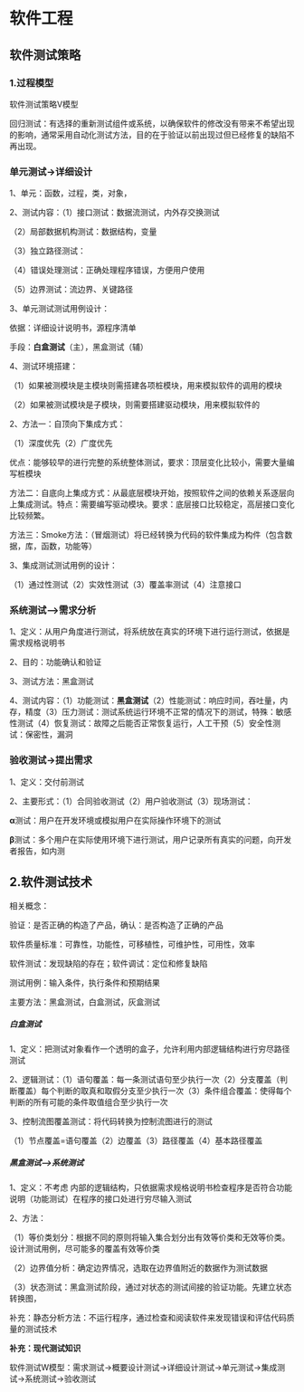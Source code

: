 # 软件工程

## 软件测试策略

### 1.过程模型

软件测试策略V模型

回归测试：有选择的重新测试组件或系统，以确保软件的修改没有带来不希望出现的影响，通常采用自动化测试方法，目的在于验证以前出现过但已经修复的缺陷不再出现。

### 单元测试->详细设计

1、单元：函数，过程，类，对象，  

2、测试内容：（1）接口测试：数据流测试，内外存交换测试  

（2）局部数据机构测试：数据结构，变量  

（3）独立路径测试：

（4）错误处理测试：正确处理程序错误，方便用户使用

（5）边界测试：流边界、关键路径

3、单元测试测试用例设计：

依据：详细设计说明书，源程序清单

手段：**白盒测试**（主），黑盒测试（辅）

4、测试环境搭建：

（1）如果被测模块是主模块则需搭建各项桩模块，用来模拟软件的调用的模块

（2）如果被测试模块是子模块，则需要搭建驱动模块，用来模拟软件的

2、方法一：自顶向下集成方式：

（1）深度优先（2）广度优先

 优点：能够较早的进行完整的系统整体测试，要求：顶层变化比较小，需要大量编写桩模块

  方法二：自底向上集成方式：从最底层模块开始，按照软件之间的依赖关系逐层向上集成测试。特点：需要编写驱动模块。要求：底层接口比较稳定，高层接口变化比较频繁。

  方法三：Smoke方法：（冒烟测试）将已经转换为代码的软件集成为构件（包含数据，库，函数，功能等）

3、集成测试测试用例的设计：

（1）通过性测试（2）实效性测试（3）覆盖率测试（4）注意接口

### 系统测试-->需求分析

1、定义：从用户角度进行测试，将系统放在真实的环境下进行运行测试，依据是需求规格说明书

2、目的：功能确认和验证

3、测试方法：黑盒测试

4、测试内容：（1）功能测试：**黑盒测试**（2）性能测试：响应时间，吞吐量，内存，精度（3）压力测试：测试系统运行环境不正常的情况下的测试，特殊：敏感性测试（4）恢复测试：故障之后能否正常恢复运行，人工干预（5）安全性测试：保密性，漏洞

### 验收测试->提出需求

1、定义：交付前测试

2、主要形式：（1）合同验收测试（2）用户验收测试（3）现场测试：

**α**测试：用户在开发环境或模拟用户在实际操作环境下的测试

**β**测试：多个用户在实际使用环境下进行测试，用户记录所有真实的问题，向开发者报告，如内测

## 2.软件测试技术

相关概念：

验证：是否正确的构造了产品，确认：是否构造了正确的产品

软件质量标准：可靠性，功能性，可移植性，可维护性，可用性，效率

软件测试：发现缺陷的存在；软件调试：定位和修复缺陷

测试用例：输入条件，执行条件和预期结果

主要方法：黑盒测试，白盒测试，灰盒测试

##### 白盒测试

1、定义：把测试对象看作一个透明的盒子，允许利用内部逻辑结构进行穷尽路径测试

2、逻辑测试：（1）语句覆盖：每一条测试语句至少执行一次（2）分支覆盖（判断覆盖）每个判断的取真和取假分支至少执行一次（3）条件组合覆盖：使得每个判断的所有可能的条件取值组合至少执行一次

3、控制流图覆盖测试：将代码转换为控制流图进行的测试

（1）节点覆盖=语句覆盖（2）边覆盖（3）路径覆盖（4）基本路径覆盖

##### 黑盒测试-->系统测试

1、定义：不考虑 内部的逻辑结构，只依据需求规格说明书检查程序是否符合功能说明（功能测试）在程序的接口处进行穷尽输入测试

2、方法：

（1）等价类划分：根据不同的原则将输入集合划分出有效等价类和无效等价类。设计测试用例，尽可能多的覆盖有效等价类

（2）边界值分析：确定边界情况，选取在边界值附近的数据作为测试数据

（3）状态测试：黑盒测试阶段，通过对状态的测试间接的验证功能。先建立状态转换图，

补充：静态分析方法：不运行程序，通过检查和阅读软件来发现错误和评估代码质量的测试技术

 **补充：现代测试知识**

软件测试W模型：需求测试->概要设计测试->详细设计测试->单元测试->集成测试->系统测试->验收测试